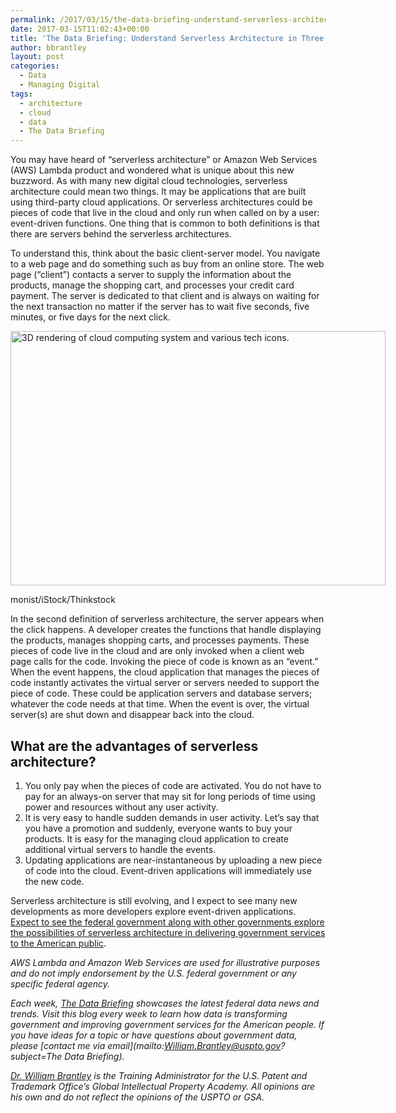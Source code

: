 ```yaml
---
permalink: /2017/03/15/the-data-briefing-understand-serverless-architecture-in-three-minutes/
date: 2017-03-15T11:02:43+00:00
title: 'The Data Briefing: Understand Serverless Architecture in Three Minutes'
author: bbrantley
layout: post
categories:
  - Data
  - Managing Digital
tags:
  - architecture
  - cloud
  - data
  - The Data Briefing
---
```


You may have heard of “serverless architecture” or Amazon Web Services (AWS) Lambda product and wondered what is unique about this new buzzword. As with many new digital cloud technologies, serverless architecture could mean two things. It may be applications that are built using third-party cloud applications. Or serverless architectures could be pieces of code that live in the cloud and only run when called on by a user: event-driven functions. One thing that is common to both definitions is that there are servers behind the serverless architectures.

To understand this, think about the basic client-server model. You navigate to a web page and do something such as buy from an online store. The web page (“client”) contacts a server to supply the information about the products, manage the shopping cart, and processes your credit card payment. The server is dedicated to that client and is always on waiting for the next transaction no matter if the server has to wait five seconds, five minutes, or five days for the next click.

<div id="attachment_386215" style="width: 610px" class="wp-caption aligncenter">
  <img class="size-full wp-image-386215" src="https://www.digitalgov.gov/files/2017/03/600-x-407-3D-rendering-of-cloud-computing-system-icon-on-technology-background-monsitj-iStock-Thinkstock-625397090.jpg" alt="3D rendering of cloud computing system and various tech icons." width="600" height="407" />
  
  <p class="wp-caption-text">
    monist/iStock/Thinkstock
  </p>
</div>

In the second definition of serverless architecture, the server appears when the click happens. A developer creates the functions that handle displaying the products, manages shopping carts, and processes payments. These pieces of code live in the cloud and are only invoked when a client web page calls for the code. Invoking the piece of code is known as an “event.” When the event happens, the cloud application that manages the pieces of code instantly activates the virtual server or servers needed to support the piece of code. These could be application servers and database servers; whatever the code needs at that time. When the event is over, the virtual server(s) are shut down and disappear back into the cloud.

## What are the advantages of serverless architecture?

  1. You only pay when the pieces of code are activated. You do not have to pay for an always-on server that may sit for long periods of time using power and resources without any user activity.
  2. It is very easy to handle sudden demands in user activity. Let’s say that you have a promotion and suddenly, everyone wants to buy your products. It is easy for the managing cloud application to create additional virtual servers to handle the events.
  3. Updating applications are near-instantaneous by uploading a new piece of code into the cloud. Event-driven applications will immediately use the new code.

Serverless architecture is still evolving, and I expect to see many new developments as more developers explore event-driven applications. [Expect to see the federal government along with other governments explore the possibilities of serverless architecture in delivering government services to the American public](http://www.govtech.com/opinion/Serverless-Computing-Is-a-Growing-Trend-Heres-What-You-Need-to-Know.html).

<div class="hdivider">
</div>

_AWS Lambda and Amazon Web Services are used for illustrative purposes and do not imply endorsement by the U.S. federal government or any specific federal agency._

_Each week, [The Data Briefing](https://www.digitalgov.gov/tag/the-data-briefing/) showcases the latest federal data news and trends. Visit this blog every week to learn how data is transforming government and improving government services for the American people. If you have ideas for a topic or have questions about government data, please [contact me via email](mailto:William.Brantley@uspto.gov?subject=The Data Briefing)._

_[Dr. William Brantley](https://www.digitalgov.gov/author/bbrantley/) is the Training Administrator for the U.S. Patent and Trademark Office’s Global Intellectual Property Academy. All opinions are his own and do not reflect the opinions of the USPTO or GSA._